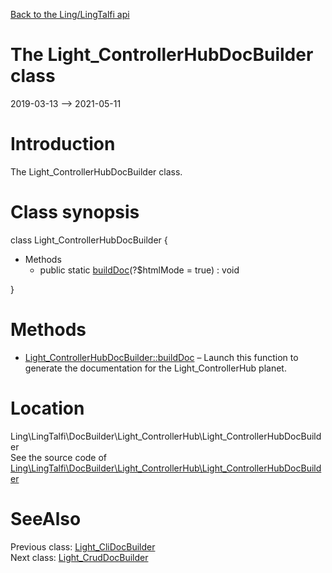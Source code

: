 [Back to the Ling/LingTalfi api](https://github.com/lingtalfi/LingTalfi/blob/master/doc/api/Ling/LingTalfi.md)



The Light_ControllerHubDocBuilder class
================
2019-03-13 --> 2021-05-11






Introduction
============

The Light_ControllerHubDocBuilder class.



Class synopsis
==============


class <span class="pl-k">Light_ControllerHubDocBuilder</span>  {

- Methods
    - public static [buildDoc](https://github.com/lingtalfi/LingTalfi/blob/master/doc/api/Ling/LingTalfi/DocBuilder/Light_ControllerHub/Light_ControllerHubDocBuilder/buildDoc.md)(?$htmlMode = true) : void

}






Methods
==============

- [Light_ControllerHubDocBuilder::buildDoc](https://github.com/lingtalfi/LingTalfi/blob/master/doc/api/Ling/LingTalfi/DocBuilder/Light_ControllerHub/Light_ControllerHubDocBuilder/buildDoc.md) &ndash; Launch this function to generate the documentation for the Light_ControllerHub planet.





Location
=============
Ling\LingTalfi\DocBuilder\Light_ControllerHub\Light_ControllerHubDocBuilder<br>
See the source code of [Ling\LingTalfi\DocBuilder\Light_ControllerHub\Light_ControllerHubDocBuilder](https://github.com/lingtalfi/LingTalfi/blob/master/DocBuilder/Light_ControllerHub/Light_ControllerHubDocBuilder.php)



SeeAlso
==============
Previous class: [Light_CliDocBuilder](https://github.com/lingtalfi/LingTalfi/blob/master/doc/api/Ling/LingTalfi/DocBuilder/Light_Cli/Light_CliDocBuilder.md)<br>Next class: [Light_CrudDocBuilder](https://github.com/lingtalfi/LingTalfi/blob/master/doc/api/Ling/LingTalfi/DocBuilder/Light_Crud/Light_CrudDocBuilder.md)<br>
